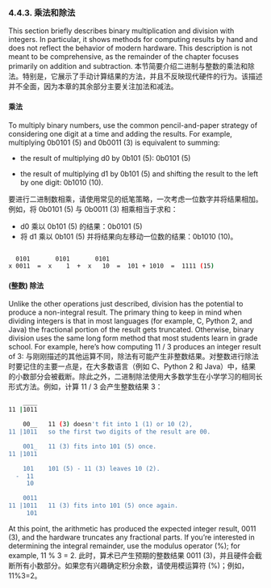 ### 4.4.3. 乘法和除法

This section briefly describes binary multiplication and division with integers. In particular, it shows methods for computing results by hand and does not reflect the behavior of modern hardware. This description is not meant to be comprehensive, as the remainder of the chapter focuses primarily on addition and subtraction.
本节简要介绍二进制与整数的乘法和除法。特别是，它展示了手动计算结果的方法，并且不反映现代硬件的行为。该描述并不全面，因为本章的其余部分主要关注加法和减法。

#### 乘法

To multiply binary numbers, use the common pencil-and-paper strategy of considering one digit at a time and adding the results. For example, multiplying 0b0101 (5) and 0b0011 (3) is equivalent to summing:

- the result of multiplying d0 by 0b101 (5): 0b0101 (5)
    
- the result of multiplying d1 by 0b101 (5) and shifting the result to the left by one digit: 0b1010 (10).

要进行二进制数相乘，请使用常见的纸笔策略，一次考虑一位数字并将结果相加。例如，将 0b0101 (5) 与 0b0011 (3) 相乘相当于求和：
- d0 乘以 0b101 (5) 的结果：0b0101 (5)
- 将 d1 乘以 0b101 (5) 并将结果向左移动一位数的结果：0b1010 (10)。

```bash

  0101       0101       0101
x 0011  =  x    1  +  x   10  =  101 + 1010  =  1111 (15)

```

#### (整数) 除法

Unlike the other operations just described, division has the potential to produce a non-integral result. The primary thing to keep in mind when dividing integers is that in most languages (for example, C, Python 2, and Java) the fractional portion of the result gets truncated. Otherwise, binary division uses the same long form method that most students learn in grade school. For example, here’s how computing 11 / 3 produces an integer result of 3:
与刚刚描述的其他运算不同，除法有可能产生非整数结果。对整数进行除法时要记住的主要一点是，在大多数语言（例如 C、Python 2 和 Java）中，结果的小数部分会被截断。除此之外，二进制除法使用大多数学生在小学学习的相同长形式方法。例如，计算 11 / 3 会产生整数结果 3：

```bash
    ____
11 |1011

    00__   11 (3) doesn't fit into 1 (1) or 10 (2),
11 |1011   so the first two digits of the result are 00.

    001_   11 (3) fits into 101 (5) once.
11 |1011

    101    101 (5) - 11 (3) leaves 10 (2).
  -  11
     10

    0011
11 |1011   11 (3) fits into 101 (5) once again.
     101

```

At this point, the arithmetic has produced the expected integer result, 0011 (3), and the hardware truncates any fractional parts. If you’re interested in determining the integral remainder, use the modulus operator (%); for example, 11 % 3 = 2.
此时，算术已产生预期的整数结果 0011 (3)，并且硬件会截断所有小数部分。如果您有兴趣确定积分余数，请使用模运算符 (%)；例如，11%3=2。